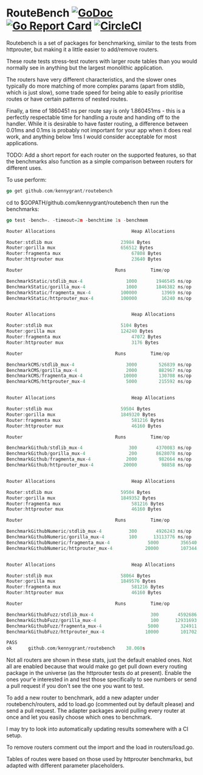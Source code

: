 # RouteBench  [![GoDoc](https://godoc.org/github.com/kennygrant/routebench?status.svg)](https://godoc.org/github.com/kennygrant/routebench) [![Go Report Card](https://goreportcard.com/badge/github.com/kennygrant/routebench)](https://goreportcard.com/report/github.com/kennygrant/routebench) [![CircleCI](https://circleci.com/gh/kennygrant/routebench.svg?style=svg)](https://circleci.com/gh/kennygrant/routebench)

Routebench is a set of packages for benchmarking, similar to the tests from httprouter, but making it a little easier to add/remove routers.

These route tests stress-test routers with larger route tables than you would normally see in anything but the largest monolithic application. 

The routers have very different characteristics, and the slower ones typically do more matching of more complex params (apart from stdlib, which is just slow), some trade speed for being able to easily prioritise routes or have certain patterns of nested routes. 

Finally, a time of 1860451 ns per route say is only 1.860451ms - this is a perfectly respectable time for handling a route and handing off to the handler. While it is desirable to have faster routing, a difference between 0.01ms and 0.1ms is probably not important for your app when it does real work, and anything below 1ms I would consider acceptable for most applications.

TODO: Add a short report for each router on the supported features, so that the benchmarks also function as a simple comparison between routers for different uses.

To use perform:

```Go 
go get github.com/kennygrant/routebench
```

cd to $GOPATH/github.com/kennygrant/routebench then run the benchmarks:

```Go 
go test -bench=. -timeout=2m -benchtime 1s -benchmem

Router Allocations                            Heap Allocations

Router:stdlib mux         	              23984 Bytes
Router:gorilla mux         	              656512 Bytes
Router:fragmenta mux         	              67808 Bytes
Router:httprouter mux         	              23640 Bytes

Router         	           	            Runs 	     Time/op	           Bytes/op          Allocs/op

BenchmarkStatic/stdlib_mux-4         	    1000	   1946545 ns/op	   20619 B/op	     537 allocs/op
BenchmarkStatic/gorilla_mux-4        	    1000	   1846382 ns/op	  115648 B/op	    1578 allocs/op
BenchmarkStatic/fragmenta_mux-4      	  100000	     13969 ns/op	       0 B/op	       0 allocs/op
BenchmarkStatic/httprouter_mux-4     	  100000	     16240 ns/op	       0 B/op	       0 allocs/op


Router Allocations                            Heap Allocations

Router:stdlib mux         	              5104 Bytes
Router:gorilla mux         	              124240 Bytes
Router:fragmenta mux         	              47072 Bytes
Router:httprouter mux         	              3176 Bytes

Router         	           	            Runs 	     Time/op	           Bytes/op          Allocs/op

BenchmarkCMS/stdlib_mux-4            	    3000	    526839 ns/op	   17445 B/op	     537 allocs/op
BenchmarkCMS/gorilla_mux-4           	    2000	    882967 ns/op	   24193 B/op	     642 allocs/op
BenchmarkCMS/fragmenta_mux-4         	   10000	    130708 ns/op	   20544 B/op	     312 allocs/op
BenchmarkCMS/httprouter_mux-4        	    5000	    215592 ns/op	   11888 B/op	     630 allocs/op


Router Allocations                            Heap Allocations

Router:stdlib mux         	              59504 Bytes
Router:gorilla mux         	              1849320 Bytes
Router:fragmenta mux         	              581216 Bytes
Router:httprouter mux         	              46160 Bytes

Router         	           	            Runs 	     Time/op	           Bytes/op          Allocs/op

BenchmarkGithub/stdlib_mux-4         	     300	   4370083 ns/op	   30504 B/op	     829 allocs/op
BenchmarkGithub/gorilla_mux-4        	     200	   8628078 ns/op	  246784 B/op	    2590 allocs/op
BenchmarkGithub/fragmenta_mux-4      	    2000	    982664 ns/op	   11428 B/op	     136 allocs/op
BenchmarkGithub/httprouter_mux-4     	   20000	     98858 ns/op	   24608 B/op	     296 allocs/op


Router Allocations                            Heap Allocations

Router:stdlib mux         	              59504 Bytes
Router:gorilla mux         	              1849352 Bytes
Router:fragmenta mux         	              581216 Bytes
Router:httprouter mux         	              46160 Bytes

Router         	           	            Runs 	     Time/op	           Bytes/op          Allocs/op

BenchmarkGithubNumeric/stdlib_mux-4  	     300	   4926243 ns/op	   35751 B/op	     901 allocs/op
BenchmarkGithubNumeric/gorilla_mux-4 	     100	  13113776 ns/op	  246784 B/op	    2590 allocs/op
BenchmarkGithubNumeric/fragmenta_mux-4         	    5000	    356540 ns/op	   10883 B/op	     136 allocs/op
BenchmarkGithubNumeric/httprouter_mux-4        	   20000	    107344 ns/op	   23759 B/op	     296 allocs/op


Router Allocations                            Heap Allocations

Router:stdlib mux         	              58064 Bytes
Router:gorilla mux         	              1849576 Bytes
Router:fragmenta mux         	              581216 Bytes
Router:httprouter mux         	              46160 Bytes

Router         	           	            Runs 	     Time/op	           Bytes/op          Allocs/op

BenchmarkGithubFuzz/stdlib_mux-4               	     300	   4592686 ns/op	   35767 B/op	     902 allocs/op
BenchmarkGithubFuzz/gorilla_mux-4              	     100	  12931693 ns/op	  246784 B/op	    2590 allocs/op
BenchmarkGithubFuzz/fragmenta_mux-4            	    5000	    324911 ns/op	    7617 B/op	     136 allocs/op
BenchmarkGithubFuzz/httprouter_mux-4           	   10000	    101702 ns/op	   23791 B/op	     296 allocs/op

PASS
ok  	github.com/kennygrant/routebench	38.060s
```

Not all routers are shown in these stats, just the default enabled ones. Not all are enabled because that would make go get pull down every routing package in the universe (as the httprouter tests do at present). Enable the ones your'e interested in and test those specifically to see numbers or send a pull request if you don't see the one you want to test. 

To add a new router to benchmark, add a new adapter under routebench/routers, add to load.go (commented out by default please) and send a pull request. The adapter packages avoid pulling every router at once and let you easily choose which ones to benchmark. 

I may try to look into automatically updating results somewhere with a CI setup. 

To remove routers comment out the import and the load in routers/load.go. 

Tables of routes were based on those used by httprouter benchmarks, but adapted with different parameter placeholders. 
